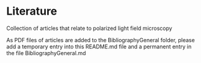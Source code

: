 # Literature
Collection of articles that relate to polarized light field microscopy

As PDF files of articles are added to the BibliographyGeneral folder, please add a temporary entry into this README.md file
and a permanent entry in the file BibliographyGeneral.md 

